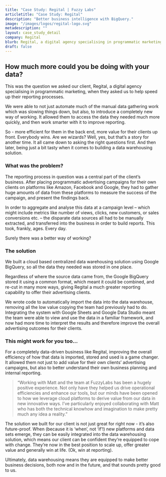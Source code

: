 ```yaml
---
title: "Case Study: Regital | Fuzzy Labs"
articletitle: "Case Study: Regital"
description: "Better business intelligence with BigQuery."
image: "/images/logos/regital-logo.svg"
metadescription: ""
layout: case_study_detail
company: Regital
blurb: Regital, a digital agency specialising in programmatic marketing, asked us to help speed up their reporting processes.
draft: false
---
```


## How much more could you be doing with your data?

<p class="lead">This was the question we asked our client, Regital, a digital agency specialising in programmatic marketing, when they asked us to help speed up their reporting processes. </p>

We were able to not just automate much of the manual data gathering work which was slowing things down, but also, to introduce a completely new way of working. It allowed them to access the data they needed much more quickly, and then work smarter with it to improve reporting. 

So - more efficient for them in the back end, more value for their clients up front. Everybody wins. Are we wizards? Well, yes, but that’s a story for another time. It all came down to asking the right questions first. And then later, being just a bit tasty when it comes to building a data warehousing solution.

### What was the problem?
The reporting process in question was a central part of the client’s business. After placing programmatic advertising campaigns for their own clients on platforms like Amazon, Facebook and Google, they had to gather huge amounts of data from these platforms to measure the success of the campaign, and present the findings back. 

In order to aggregate and analyse this data at a campaign level – which might include metrics like number of views, clicks, new customers, or sales conversions etc. – the disparate data sources all had to be manually extracted, and transferred into the business in order to build reports. This took, frankly, ages. Every day. 

Surely there was a better way of working?

### The solution
We built a cloud based centralized data warehousing solution using Google BigQuery, so all the data they needed was stored in one place. 

Regardless of where the source data came from, the Google BigQuery stored it using a common format, which meant it could be combined, and re-cut in many more ways, giving Regital a much greater reporting capability to offer their advertising clients.

We wrote code to automatically import the data into the data warehouse, removing all the low value copying the team had previously had to do. Integrating the system with Google Sheets and Google Data Studio meant the team were able to view and use the data in a familiar framework, and now had more time to interpret the results and therefore improve the overall advertising outcomes for their clients.

### This might work for you too…
For a completely data-driven business like Regital, improving the overall efficiency of how that data is imported, stored and used is a game changer. It allowed them not just to add value for their own clients’ advertising campaigns, but also to better understand their own business planning and internal reporting. 

<blockquote class="client-quote">“Working with Matt and the team at FuzzyLabs has been a hugely positive experience. Not only have they helped us drive operational efficiencies and enhance our tools, but our minds have been opened to how we leverage cloud platforms to derive value from our data in new innovative ways. I’ve particularly enjoyed collaborating with Matt who has both the technical knowhow and imagination to make pretty much any idea a reality.” </blockquote>

The solution we built for our client is not just great for right now - it’s also future-proof. When (because it is ‘when’, not ‘if’!) new platforms and data sets emerge, they can be easily integrated into the data warehousing solution, which means our client can be confident they’re equipped to cope with change. They’re now in the best position to scale up, offer greater value and generally win at life. (Ok, win at reporting). 

Ultimately, data warehousing means they are equipped to make better business decisions, both now and in the future, and that sounds pretty good to us.

